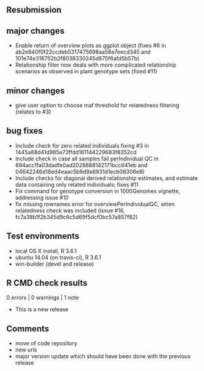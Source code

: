 ## Resubmission
## major changes
* Enable return of overview plots as ggplot object
  (fixes #6 in ab2e840f0f22ccdeb5317475698aa58e7eecd345 and
  101e74e318752b2f8038330245d875f6afd5b57b)
* Relationship filter now deals with more complicated relationship scenarios as
  observed in plant genotype sets (fixed #11)

## minor changes
* give user option to choose maf threshold for relatedness filtering (relates to
  #3)

## bug fixes
* Include check for zero related individuals fixing #3 in
  1445a88d41d985e73ffdd161144229683f8352cd
* Include check in case all samples fail perIndividual QC in
   894acc1fa03dadfe0ad2028888142171bcc641eb and
   04642246d18ed4eaac5b9d9a6931d1ecb08308e8)
* Include checks for diagonal derived relationship estimates, and estimate data
  containing only related individuals; fixes #11
* Fix command for genotype conversion in 1000Genomes vignette, addressing issue
  #10
* fix missing rownames error for overviewPerIndividualQC, when relatedness check
  was included (issue #16, fc7a38b1f2b345d9c6c5d69f5dcf0bc57a857f62)


## Test environments
* local OS X install, R 3.6.1
* ubuntu 14.04 (on travis-ci), R 3.6.1
* win-builder (devel and release)

## R CMD check results

0 errors | 0 warnings | 1 note


* This is a new release

## Comments
* move of code repository
* new urls
* major version update which should have been done with the previous release

